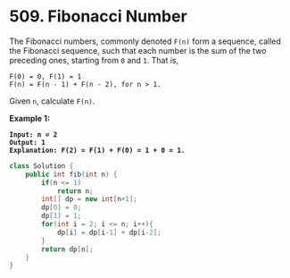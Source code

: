 # 509. Fibonacci Number

The Fibonacci numbers, commonly denoted `F(n)` form a sequence, called the Fibonacci sequence, such that each number is the sum of the two preceding ones, starting from `0` and `1`. That is,

```
F(0) = 0, F(1) = 1
F(n) = F(n - 1) + F(n - 2), for n > 1.
```

Given `n`, calculate `F(n)`.

&#x20;

**Example 1:**

<pre><code><strong>Input: n = 2
</strong><strong>Output: 1
</strong><strong>Explanation: F(2) = F(1) + F(0) = 1 + 0 = 1.
</strong></code></pre>

```java
class Solution {
    public int fib(int n) {
        if(n <= 1)
            return n;
        int[] dp = new int[n+1];
        dp[0] = 0;
        dp[1] = 1;
        for(int i = 2; i <= n; i++){
            dp[i] = dp[i-1] + dp[i-2];
        }
        return dp[n];
    }
}
```
